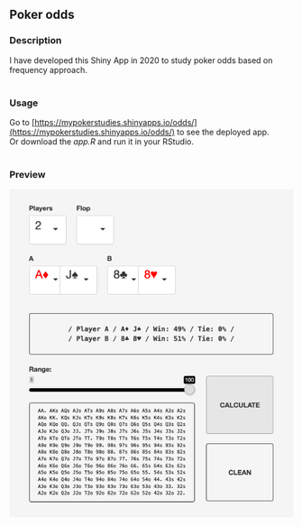 ## Poker odds  

### Description
I have developed this Shiny App in 2020 to study poker odds based on frequency approach.  
<br>  
### Usage
Go to [https://mypokerstudies.shinyapps.io/odds/](https://mypokerstudies.shinyapps.io/odds/) to see the deployed app.  
Or download the _app.R_ and run it in your RStudio.  
<br>
### Preview
![](https://github.com/murilogmamaral/odds/blob/main/img.png?raw=true)
